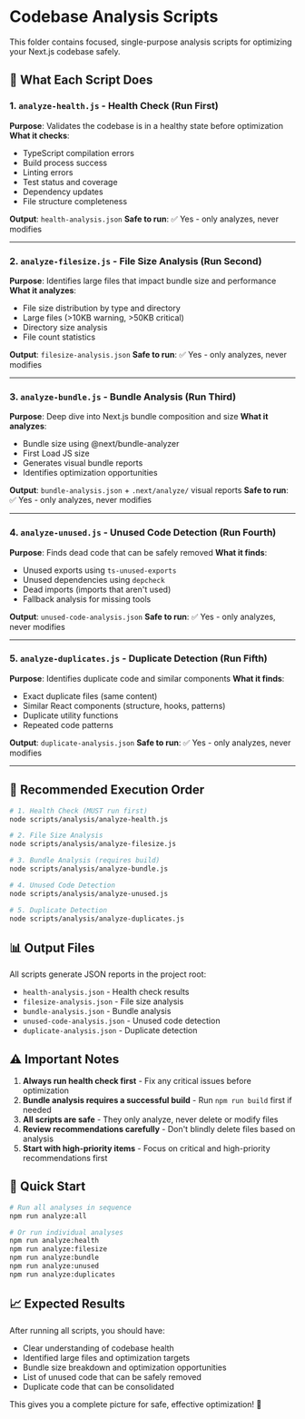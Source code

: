 # Codebase Analysis Scripts

This folder contains focused, single-purpose analysis scripts for optimizing your Next.js codebase safely.

## 🎯 **What Each Script Does**

### 1. `analyze-health.js` - **Health Check** (Run First)
**Purpose**: Validates the codebase is in a healthy state before optimization
**What it checks**:
- TypeScript compilation errors
- Build process success
- Linting errors
- Test status and coverage
- Dependency updates
- File structure completeness

**Output**: `health-analysis.json`
**Safe to run**: ✅ Yes - only analyzes, never modifies

---

### 2. `analyze-filesize.js` - **File Size Analysis** (Run Second)
**Purpose**: Identifies large files that impact bundle size and performance
**What it analyzes**:
- File size distribution by type and directory
- Large files (>10KB warning, >50KB critical)
- Directory size analysis
- File count statistics

**Output**: `filesize-analysis.json`
**Safe to run**: ✅ Yes - only analyzes, never modifies

---

### 3. `analyze-bundle.js` - **Bundle Analysis** (Run Third)
**Purpose**: Deep dive into Next.js bundle composition and size
**What it analyzes**:
- Bundle size using @next/bundle-analyzer
- First Load JS size
- Generates visual bundle reports
- Identifies optimization opportunities

**Output**: `bundle-analysis.json` + `.next/analyze/` visual reports
**Safe to run**: ✅ Yes - only analyzes, never modifies

---

### 4. `analyze-unused.js` - **Unused Code Detection** (Run Fourth)
**Purpose**: Finds dead code that can be safely removed
**What it finds**:
- Unused exports using `ts-unused-exports`
- Unused dependencies using `depcheck`
- Dead imports (imports that aren't used)
- Fallback analysis for missing tools

**Output**: `unused-code-analysis.json`
**Safe to run**: ✅ Yes - only analyzes, never modifies

---

### 5. `analyze-duplicates.js` - **Duplicate Detection** (Run Fifth)
**Purpose**: Identifies duplicate code and similar components
**What it finds**:
- Exact duplicate files (same content)
- Similar React components (structure, hooks, patterns)
- Duplicate utility functions
- Repeated code patterns

**Output**: `duplicate-analysis.json`
**Safe to run**: ✅ Yes - only analyzes, never modifies

---

## 🚀 **Recommended Execution Order**

```bash
# 1. Health Check (MUST run first)
node scripts/analysis/analyze-health.js

# 2. File Size Analysis
node scripts/analysis/analyze-filesize.js

# 3. Bundle Analysis (requires build)
node scripts/analysis/analyze-bundle.js

# 4. Unused Code Detection
node scripts/analysis/analyze-unused.js

# 5. Duplicate Detection
node scripts/analysis/analyze-duplicates.js
```

## 📊 **Output Files**

All scripts generate JSON reports in the project root:
- `health-analysis.json` - Health check results
- `filesize-analysis.json` - File size analysis
- `bundle-analysis.json` - Bundle analysis
- `unused-code-analysis.json` - Unused code detection
- `duplicate-analysis.json` - Duplicate detection

## ⚠️ **Important Notes**

1. **Always run health check first** - Fix any critical issues before optimization
2. **Bundle analysis requires a successful build** - Run `npm run build` first if needed
3. **All scripts are safe** - They only analyze, never delete or modify files
4. **Review recommendations carefully** - Don't blindly delete files based on analysis
5. **Start with high-priority items** - Focus on critical and high-priority recommendations first

## 🔧 **Quick Start**

```bash
# Run all analyses in sequence
npm run analyze:all

# Or run individual analyses
npm run analyze:health
npm run analyze:filesize
npm run analyze:bundle
npm run analyze:unused
npm run analyze:duplicates
```

## 📈 **Expected Results**

After running all scripts, you should have:
- Clear understanding of codebase health
- Identified large files and optimization targets
- Bundle size breakdown and optimization opportunities
- List of unused code that can be safely removed
- Duplicate code that can be consolidated

This gives you a complete picture for safe, effective optimization! 🎯
